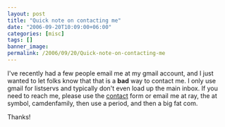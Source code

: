 ```yaml
---
layout: post
title: "Quick note on contacting me"
date: "2006-09-20T10:09:00+06:00"
categories: [misc]
tags: []
banner_image: 
permalink: /2006/09/20/Quick-note-on-contacting-me
---
```


I've recently had a few people email me at my gmail account, and I just wanted to let folks know that that is a <b>bad</b> way to contact me. I only use gmail for listservs and typically don't even load up the main inbox. If you need to reach me, please use the <a href="http://ray.camdenfamily.com/contact.cfm">contact</a> form or email me at ray, the at symbol, camdenfamily, then use a period, and then a big fat com.

Thanks!